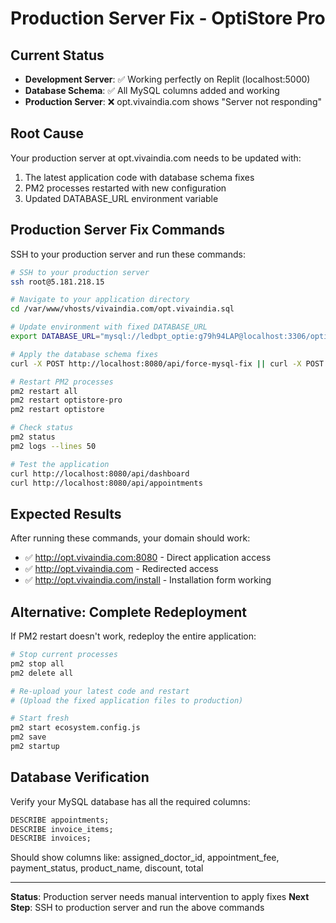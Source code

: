 # Production Server Fix - OptiStore Pro

## Current Status
- **Development Server**: ✅ Working perfectly on Replit (localhost:5000)
- **Database Schema**: ✅ All MySQL columns added and working
- **Production Server**: ❌ opt.vivaindia.com shows "Server not responding"

## Root Cause
Your production server at opt.vivaindia.com needs to be updated with:
1. The latest application code with database schema fixes
2. PM2 processes restarted with new configuration
3. Updated DATABASE_URL environment variable

## Production Server Fix Commands
SSH to your production server and run these commands:

```bash
# SSH to your production server
ssh root@5.181.218.15

# Navigate to your application directory
cd /var/www/vhosts/vivaindia.com/opt.vivaindia.sql

# Update environment with fixed DATABASE_URL
export DATABASE_URL="mysql://ledbpt_optie:g79h94LAP@localhost:3306/opticpro"

# Apply the database schema fixes
curl -X POST http://localhost:8080/api/force-mysql-fix || curl -X POST http://localhost:8080/api/fix-mysql-schema

# Restart PM2 processes
pm2 restart all
pm2 restart optistore-pro
pm2 restart optistore

# Check status
pm2 status
pm2 logs --lines 50

# Test the application
curl http://localhost:8080/api/dashboard
curl http://localhost:8080/api/appointments
```

## Expected Results
After running these commands, your domain should work:
- ✅ http://opt.vivaindia.com:8080 - Direct application access
- ✅ http://opt.vivaindia.com - Redirected access
- ✅ http://opt.vivaindia.com/install - Installation form working

## Alternative: Complete Redeployment
If PM2 restart doesn't work, redeploy the entire application:

```bash
# Stop current processes
pm2 stop all
pm2 delete all

# Re-upload your latest code and restart
# (Upload the fixed application files to production)

# Start fresh
pm2 start ecosystem.config.js
pm2 save
pm2 startup
```

## Database Verification
Verify your MySQL database has all the required columns:

```sql
DESCRIBE appointments;
DESCRIBE invoice_items;
DESCRIBE invoices;
```

Should show columns like: assigned_doctor_id, appointment_fee, payment_status, product_name, discount, total

---
**Status**: Production server needs manual intervention to apply fixes
**Next Step**: SSH to production server and run the above commands
